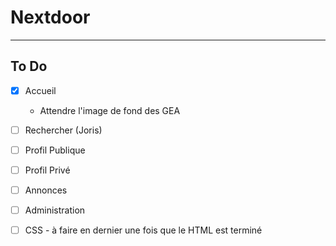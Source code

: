 # Nextdoor
***
## To Do  
- [x] Accueil
  - Attendre l'image de fond des GEA

- [ ] Rechercher (Joris)

- [ ] Profil Publique

- [ ] Profil Privé

- [ ] Annonces

- [ ] Administration

- [ ] CSS - à faire en dernier une fois que le HTML est terminé

